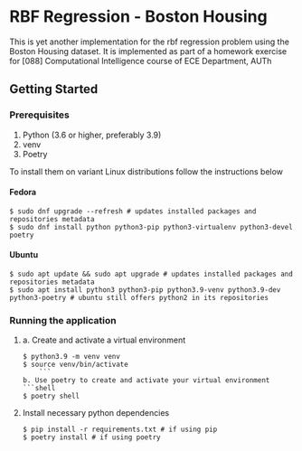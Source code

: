 # RBF Regression - Boston Housing
This is yet another implementation for the rbf regression problem using the Boston Housing dataset.
It is implemented as part of a homework exercise for [088] Computational Intelligence course 
of ECE Department, AUTh

## Getting Started

### Prerequisites
1. Python (3.6 or higher, preferably 3.9)
2. venv
3. Poetry

To install them on variant Linux distributions follow the instructions below

#### Fedora
```shell
$ sudo dnf upgrade --refresh # updates installed packages and repositories metadata
$ sudo dnf install python python3-pip python3-virtualenv python3-devel poetry
```

#### Ubuntu 
```shell
$ sudo apt update && sudo apt upgrade # updates installed packages and repositories metadata
$ sudo apt install python3 python3-pip python3.9-venv python3.9-dev python3-poetry # ubuntu still offers python2 in its repositories
```

### Running the application
1. 
   a. Create and activate a virtual environment 
   ```shell
   $ python3.9 -m venv venv
   $ source venv/bin/activate
       ```
   b. Use poetry to create and activate your virtual environment
   ```shell
   $ poetry shell
   ```
2. Install necessary python dependencies 
   ```shell
   $ pip install -r requirements.txt # if using pip
   $ poetry install # if using poetry
    ```
